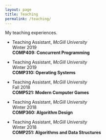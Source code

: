 ```yaml
---
layout: page
title: Teaching
permalink: /teaching/
---
```

My teaching experiences.

- Teaching Assistant, *McGill University* <br/>Winter 2019<br/>**COMP409: Concurrent Programming**

- Teaching Assistant, *McGill University* <br/>Winter 2019<br/>**COMP310: Operating Systems**

- Teaching Assistant, *McGill University* <br/>Fall 2018<br/>**COMP521: Modern Computer Games**
 
- Teaching Assistant, *McGill University*<br/>Winter 2018<br/>**COMP360: Algorithm Design** 
 
- Teaching Assistant, *McGill University*<br/>Winter 2018<br/>**COMP251: Algorithms and Data Structures** 